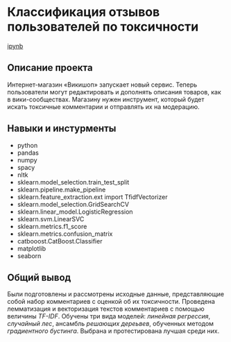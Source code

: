 # Классификация отзывов пользователей по токсичности

<a href="https://github.com/letoatreides2/Portfolio/blob/main/Review%20classification/Review%20classification.ipynb">ipynb</a>

## Описание проекта

Интернет-магазин «Викишоп» запускает новый сервис. Теперь пользователи могут редактировать и дополнять описания товаров, как в вики-сообществах. Магазину нужен инструмент, который будет искать токсичные комментарии и отправлять их на модерацию.

## Навыки и инстурменты

* python
* pandas
* numpy
* spacy
* nltk
* sklearn.model_selection.train_test_split
* sklearn.pipeline.make_pipeline
* sklearn.feature_extraction.ext import TfidfVectorizer
* sklearn.model_selection.GridSearchCV
* sklearn.linear_model.LogisticRegression
* sklearn.svm.LinearSVC
* sklearn.metrics.f1_score
* sklearn.metrics.confusion_matrix
* catbooost.CatBoost.Classifier
* matplotlib
* seaborn

## Общий вывод

Были подготовлены и рассмотрены исходные данные, представляющие собой набор комментариев с оценкой об их токсичности. Проведена лемматизация и векторизация текстов комментариев с помощью величины *TF-IDF*. Обучены три вида моделей: *линейная регрессия*, *случайный лес*, ансамбль *решающих дереьвев*, обученных методом *градиентного бустинга*. Выбрана и протестирована лучшая среди них.
